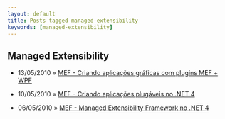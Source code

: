 ```yaml
---
layout: default
title: Posts tagged managed-extensibility
keywords: [managed-extensibility]
---
```

<h2 class="category">Managed Extensibility</h2>
<ul class="posts">
<li>
<p>
<span class="date">13/05/2010</span> &raquo;
<a href="/blog/mef-criando-aplicacoes-graficas-com-plugins-mef-wpf">MEF - Criando aplicações gráficas com plugins MEF + WPF</a>
</p>
</li>
<li>
<p>
<span class="date">10/05/2010</span> &raquo;
<a href="/blog/mef-criando-aplicacoes-plugaveis-no-net-4">MEF - Criando aplicações plugáveis no .NET 4</a>
</p>
</li>
<li>
<p>
<span class="date">06/05/2010</span> &raquo;
<a href="/blog/mef-managed-extensibility-framework-no-net-4">MEF - Managed Extensibility Framework no .NET 4</a>
</p>
</li>
</ul>
